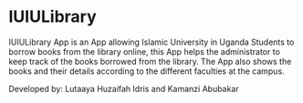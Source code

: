 # IUIULibrary


IUIULibrary App is an App allowing Islamic University in Uganda Students to borrow books from the library online, this App helps 
the administrator to keep track of the books borrowed from the library. The App also shows the books and their details according to the different
faculties at the campus.



Developed by: Lutaaya Huzaifah Idris and Kamanzi Abubakar
